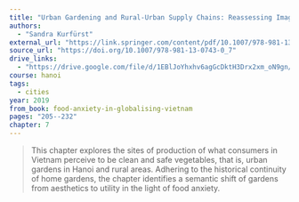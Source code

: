 ```yaml
---
title: "Urban Gardening and Rural-Urban Supply Chains: Reassessing Images of the Urban and the Rural in Northern Vietnam"
authors:
  - "Sandra Kurfürst"
external_url: "https://link.springer.com/content/pdf/10.1007/978-981-13-0743-0_7?pdf=chapter%20toc"
source_url: "https://doi.org/10.1007/978-981-13-0743-0_7"
drive_links:
  - "https://drive.google.com/file/d/1EBlJoYhxhv6agGcDktH3Drx2xm_oN9gn/view?usp=drivesdk"
course: hanoi
tags:
  - cities
year: 2019
from_book: food-anxiety-in-globalising-vietnam
pages: "205--232"
chapter: 7
---
```


> This chapter explores the sites of production of what consumers in Vietnam perceive to be clean and safe vegetables, that is, urban gardens in Hanoi and rural areas. Adhering to the historical continuity of home gardens, the chapter identifies a semantic shift of gardens from aesthetics to utility in the light of food anxiety.

